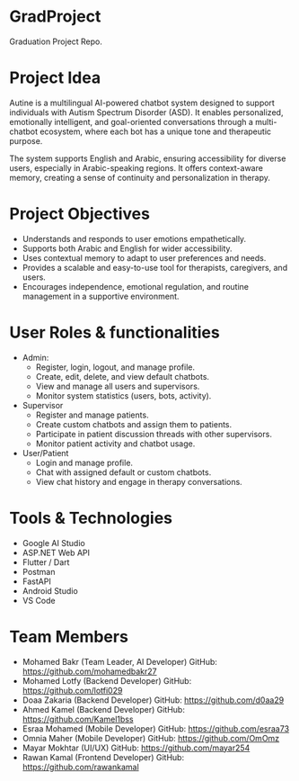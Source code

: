 # GradProject
Graduation Project Repo.

# Project Idea
Autine is a multilingual AI-powered chatbot system designed to support individuals with Autism Spectrum Disorder (ASD). It enables personalized, emotionally intelligent, and goal-oriented conversations through a multi-chatbot ecosystem, where each bot has a unique tone and therapeutic purpose.

The system supports English and Arabic, ensuring accessibility for diverse
users, especially in Arabic-speaking regions. It offers context-aware memory,
creating a sense of continuity and personalization in therapy.

# Project Objectives
- Understands and responds to user emotions empathetically.
- Supports both Arabic and English for wider accessibility.
- Uses contextual memory to adapt to user preferences and needs.
- Provides a scalable and easy-to-use tool for therapists, caregivers, and users.
- Encourages independence, emotional regulation, and routine management in a supportive environment.

# User Roles & functionalities
- Admin:
  - Register, login, logout, and manage profile.
  - Create, edit, delete, and view default chatbots.
  - View and manage all users and supervisors.
  - Monitor system statistics (users, bots, activity).
- Supervisor
  - Register and manage patients.
  - Create custom chatbots and assign them to patients.
  - Participate in patient discussion threads with other supervisors.
  - Monitor patient activity and chatbot usage.
- User/Patient
  - Login and manage profile.
  - Chat with assigned default or custom chatbots.
  - View chat history and engage in therapy conversations.

# Tools & Technologies
- Google AI Studio
- ASP.NET Web API
- Flutter / Dart
- Postman
- FastAPI
- Android Studio
- VS Code

# Team Members
- Mohamed Bakr (Team Leader, AI Developer) GitHub: https://github.com/mohamedbakr27
- Mohamed Lotfy (Backend Developer) GitHub: https://github.com/lotfi029
- Doaa Zakaria (Backend Developer) GitHub: https://github.com/d0aa29
- Ahmed Kamel (Backend Developer) GitHub: https://github.com/Kamel1bss
- Esraa Mohamed (Mobile Developer) GitHub: https://github.com/esraa73
- Omnia Maher (Mobile Developer) GitHub: https://github.com/OmOmz
- Mayar Mokhtar (UI/UX) GitHub: https://github.com/mayar254
- Rawan Kamal (Frontend Developer) GitHub: https://github.com/rawankamal
